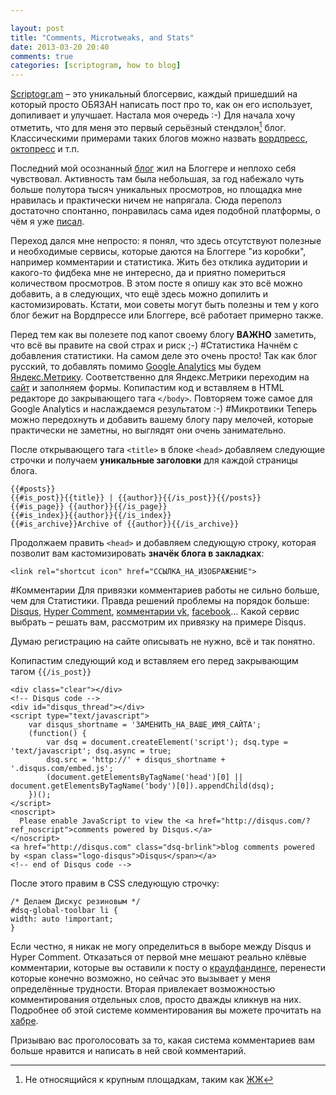 ```yaml
---

layout: post
title: "Comments, Microtweaks, and Stats"
date: 2013-03-20 20:40 
comments: true
categories: [scriptogram, how to blog]
---
```


[Scriptogr.am](http://scriptogr.am/) – это уникальный блогсервис, каждый пришедший на который просто ОБЯЗАН написать пост про то, как он его использует, допиливает и улучшает. Настала моя очередь :-) 
Для начала хочу отметить, что для меня это первый серьёзный стендэлон[^1] блог. Классическими примерами таких блогов можно назвать [вордпресс](http://wordpress.com), [октопресс](http://octopress.org) и т.п. 

Последний мой осознанный [блог](http://vonoiral.blogspot.co.uk) жил на Блоггере и неплохо себя чувствовал. Активность там была небольшая, за год набежало чуть больше полутора тысяч уникальных просмотров, но площадка мне нравилась и практически ничем не напрягала. Сюда переполз достаточно спонтанно, понравилась сама идея подобной платформы, о чём я уже [писал](http://blog.vonoiral.com/post/about-the-blog).
Переход дался мне непросто: я понял, что здесь отсутствуют полезные и необходимые сервисы, которые даются на Блоггере "из коробки", например комментарии и статистика. Жить без отклика аудитории и какого-то фидбека мне  не интересно, да и приятно помериться количеством просмотров. В этом посте я опишу как это всё можно добавить, а в следующих, что ещё здесь можно допилить и кастомизировать.Кстати, мои советы могут быть полезны и тем у кого блог бежит на Вордпрессе или Блоггере, всё работает примерно также.<!-- more -->
Перед тем как вы полезете под капот своему блогу **ВАЖНО** заметить, что всё вы правите на свой страх и риск ;-)#СтатистикаНачнём с добавления статистики. На самом деле это очень просто! Так как блог русский, то добавлять помимо [Google Analytics](http://www.google.com/analytics/) мы будем [Яндекс.Метрику](http://metrika.yandex.ru/).Соответственно для Яндекс.Метрики переходим на [сайт](http://metrika.yandex.ru/) и заполняем формы. Копипастим код и вставляем в HTML редакторе до закрывающего тага `</body>`.Повторяем тоже самое для Google Analytics и наслаждаемся результатом :-)
#Микротвики
Теперь можно передохнуть и добавить вашему блогу пару мелочей, которые практически не заметны, но выглядят они очень занимательно.

После открывающего тага `<title>` в блоке `<head>` добавляем следующие строчки и получаем **уникальные заголовки** для каждой страницы блога.

	{{#posts}}
    {{#is_post}}{{title}} | {{author}}{{/is_post}}{{/posts}}
    {{#is_page}} {{author}}{{/is_page}}
    {{#is_index}}{{author}}{{/is_index}}
    {{#is_archive}}Archive of {{author}}{{/is_archive}}
    
Продолжаем править `<head>` и добавляем следующую строку, которая позволит вам кастомизировать **значёк блога в закладках**:

	<link rel="shortcut icon" href="ССЫЛКА_НА_ИЗОБРАЖЕНИЕ">
	#КомментарииДля привязки комментариев работы не сильно больше, чем для Статистики. Правда решений проблемы на порядок больше: [Disqus](https://disqus.com), [Hyper Comment](http://hypercomments.com), [комментарии vk](http://vk.com/developers.php?p=Comments), [facebook](http://developers.facebook.com/docs/reference/plugins/comments/)… Какой сервис выбрать – решать вам, рассмотрим их привязку на примере Disqus.Думаю регистрацию на сайте описывать не нужно, всё и так понятно.Копипастим следующий код и вставляем его перед закрывающим тагом `{{/is_post}}`	<div class="clear"></div>	<!-- Disqus code -->     <div id="disqus_thread"></div>    <script type="text/javascript">        var disqus_shortname = 'ЗАМЕНИТЬ_НА_ВАШЕ_ИМЯ_САЙТА';        (function() {            var dsq = document.createElement('script'); dsq.type = 'text/javascript'; dsq.async = true;            dsq.src = 'http://' + disqus_shortname + '.disqus.com/embed.js';            (document.getElementsByTagName('head')[0] || document.getElementsByTagName('body')[0]).appendChild(dsq);        })();    </script>    <noscript>      Please enable JavaScript to view the <a href="http://disqus.com/?ref_noscript">comments powered by Disqus.</a>    </noscript>    <a href="http://disqus.com" class="dsq-brlink">blog comments powered by <span class="logo-disqus">Disqus</span></a>    <!-- end of Disqus code -->   </div><!--end post-->     После этого правим в CSS следующую строчку:	/* Делаем Дискус резиновым */	#dsq-global-toolbar li {  	width: auto !important;	}Если честно, я никак не могу определиться в выборе между Disqus и Hyper Comment. Отказаться от первой мне мешают реально клёвые комментарии, которые вы оставили к посту о [краудфандинге](http://blog.vonoiral.com/post/crowdfunding), перенести которые конечно возможно, но сейчас это вызывает у меня определённые трудности. Вторая привлекает возможностью комментирования отдельных слов, просто дважды кликнув на них. Подробнее об этой системе комментирования вы можете прочитать на [хабре](http://habrahabr.ru/post/140287/).Призываю вас проголосовать за то, какая система комментариев вам больше нравится и написать в ней свой комментарий.
[^1]: Не относящийся к крупным площадкам, таким как [ЖЖ](http://www.livejournal.com)